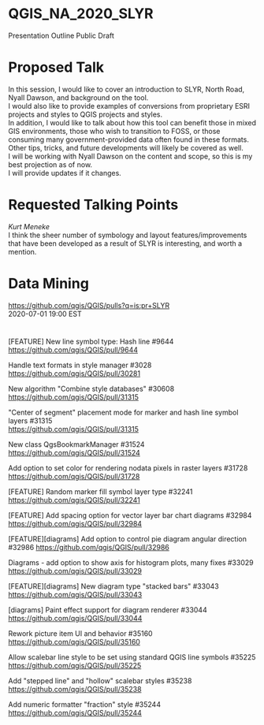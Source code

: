 # QGIS_NA_2020_SLYR
Presentation Outline Public Draft

# Proposed Talk
In this session, I would like to cover an introduction to SLYR, North Road, Nyall Dawson, and background on the tool.  
I would also like to provide examples of conversions from proprietary ESRI projects and styles to QGIS projects and styles.  
In addition, I would like to talk about how this tool can benefit those in mixed GIS environments, those who wish to transition to FOSS, or those consuming many government-provided data often found in these formats.  
Other tips, tricks, and future developments will likely be covered as well.  
I will be working with Nyall Dawson on the content and scope, so this is my best projection as of now.  
I will provide updates if it changes.

# Requested Talking Points
*Kurt Meneke*  
I think the sheer number of symbology and layout features/improvements that have been developed as a result of SLYR is interesting, and worth a mention.

# Data Mining
https://github.com/qgis/QGIS/pulls?q=is:pr+SLYR  
2020-07-01 19:00 EST  
#
[FEATURE] New line symbol type: Hash line #9644  
https://github.com/qgis/QGIS/pull/9644  

Handle text formats in style manager #3028  
https://github.com/qgis/QGIS/pull/30281  

New algorithm "Combine style databases" #30608  
https://github.com/qgis/QGIS/pull/31315  

"Center of segment" placement mode for marker and hash line symbol layers #31315  
https://github.com/qgis/QGIS/pull/31315  

New class QgsBookmarkManager #31524  
https://github.com/qgis/QGIS/pull/31524  

Add option to set color for rendering nodata pixels in raster layers #31728  
https://github.com/qgis/QGIS/pull/31728  

[FEATURE] Random marker fill symbol layer type #32241  
https://github.com/qgis/QGIS/pull/32241  

[FEATURE] Add spacing option for vector layer bar chart diagrams #32984  
https://github.com/qgis/QGIS/pull/32984  

[FEATURE][diagrams] Add option to control pie diagram angular direction #32986
https://github.com/qgis/QGIS/pull/32986  

Diagrams - add option to show axis for histogram plots, many fixes #33029  
https://github.com/qgis/QGIS/pull/33029  

[FEATURE][diagrams] New diagram type "stacked bars" #33043  
https://github.com/qgis/QGIS/pull/33043  

[diagrams] Paint effect support for diagram renderer #33044
https://github.com/qgis/QGIS/pull/33044

Rework picture item UI and behavior #35160
https://github.com/qgis/QGIS/pull/35160

Allow scalebar line style to be set using standard QGIS line symbols #35225  
https://github.com/qgis/QGIS/pull/35225  

Add "stepped line" and "hollow" scalebar styles #35238  
https://github.com/qgis/QGIS/pull/35238  

Add numeric formatter "fraction" style #35244  
https://github.com/qgis/QGIS/pull/35244  







